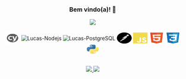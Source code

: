 <div align="center"> 
  <h3>Bem vindo(a)! 👋</h3><a href="https://www.linkedin.com/in/lukas-r4" target="_blank"><img src="https://img.shields.io/badge/-LinkedIn-%230077B5?style=for-the-badge&logo=linkedin&logoColor=white" target="_blank"></a> 
</div>

 <div style="display: inline_block" align="center"><br>
  <img align="center" alt="Lucas-Cypress" height="30" width="40" src="https://raw.githubusercontent.com/Lukas-R4/Lukas-R4/aa576db1b6e1238fac3dcfcfa741831a47d7950a/file_type_cypress_icon_130654.svg">
  <img align="center" alt="Lucas-Nodejs" height="30" width="40" src="https://cdn.jsdelivr.net/gh/devicons/devicon/icons/nodejs/nodejs-original.svg">
  <img align="center" alt="Lucas-PostgreSQL" height="30" width="40" src="https://cdn.jsdelivr.net/gh/devicons/devicon/icons/postgresql/postgresql-original-wordmark.svg">
  <img align="center" alt="Lucas-postman" height="30" width="40" src="https://raw.githubusercontent.com/Lukas-R4/Lukas-R4/4d8efe49b677673d5f37268aa9ecb7694fd52435/postman_logo_icon_144970.svg">
  <img align="center" alt="Rafa-Js" height="30" width="40" src="https://raw.githubusercontent.com/devicons/devicon/master/icons/javascript/javascript-plain.svg">
  <img align="center" alt="Rafa-HTML" height="30" width="40" src="https://raw.githubusercontent.com/devicons/devicon/master/icons/html5/html5-original.svg">
  <img align="center" alt="Rafa-CSS" height="30" width="40" src="https://raw.githubusercontent.com/devicons/devicon/master/icons/css3/css3-original.svg">
  <img align="center" alt="Rafa-Python" height="30" width="40" src="https://raw.githubusercontent.com/devicons/devicon/master/icons/python/python-original.svg">
</div>

##


<div align="center">
  <a href="https://www.github.com/lukas-r4">
  <img height="180em" src="https://github-readme-stats.vercel.app/api?username=lukas-r4&show_icons=true&theme=dark&include_all_commits=true&count_private=true"/>
  <img height="180em" src="https://github-readme-stats.vercel.app/api/top-langs/?username=lukas-r4&layout=compact&langs_count=7&theme=dark"/>
</div>
  
  


<!--
**Lukas-R4/Lukas-R4** is a ✨ _special_ ✨ repository because its `README.md` (this file) appears on your GitHub profile.

Here are some ideas to get you started:

- 🔭 I’m currently working on ...
- 🌱 I’m currently learning ...
- 👯 I’m looking to collaborate on ...
- 🤔 I’m looking for help with ...
- 💬 Ask me about ...
- 📫 How to reach me: ...
- 😄 Pronouns: ...
- ⚡ Fun fact: ...
-->

